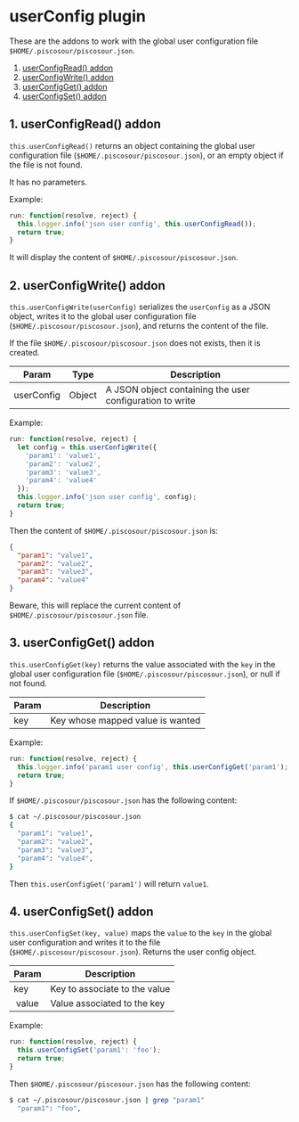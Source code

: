 # userConfig plugin

These are the addons to work with the global user configuration file `$HOME/.piscosour/piscosour.json`.

1. [userConfigRead() addon](#userConfigRead)
1. [userConfigWrite() addon](#userConfigWrite)
1. [userConfigGet() addon](#userConfigGet)
1. [userConfigSet() addon](#userConfigSet)

## <a name="userConfigRead"></a>1. userConfigRead() addon

`this.userConfigRead()` returns an object containing the global user configuration file (`$HOME/.piscosour/piscosour.json`), or an empty object if the file is not found.

It has no parameters.

Example:

```javascript
run: function(resolve, reject) {
  this.logger.info('json user config', this.userConfigRead());
  return true;
}
```

It will display the content of `$HOME/.piscosour/piscosour.json`.

## <a name="userConfigWrite"></a>2. userConfigWrite() addon

`this.userConfigWrite(userConfig)` serializes the `userConfig` as a JSON object, writes it to the global user configuration file (`$HOME/.piscosour/piscosour.json`), and returns the content of the file.

If the file `$HOME/.piscosour/piscosour.json` does not exists, then it is created.

| Param | Type | Description |
| --- | --- |--- |
| userConfig | Object | A JSON object containing the user configuration to write |

Example:

```javascript
run: function(resolve, reject) {
  let config = this.userConfigWrite({
    'param1': 'value1',
    'param2': 'value2',
    'param3': 'value3',
    'param4': 'value4'
  });
  this.logger.info('json user config', config);
  return true;
}
```

Then the content of `$HOME/.piscosour/piscosour.json` is:

```json
{
  "param1": "value1",
  "param2": "value2",
  "param3": "value3",
  "param4": "value4"
}
```

Beware, this will replace the current content of `$HOME/.piscosour/piscosour.json` file.

## <a name="userConfigGet"></a>3. userConfigGet() addon

`this.userConfigGet(key)` returns the value associated with the `key` in the global user configuration file (`$HOME/.piscosour/piscosour.json`), or null if not found.

| Param | Description |
| --- | --- |
| key | Key whose mapped value is wanted |

Example:

```javascript
run: function(resolve, reject) {
  this.logger.info('param1 user config', this.userConfigGet('param1');
  return true;
}
```

If `$HOME/.piscosour/piscosour.json` has the following content:

```sh
$ cat ~/.piscosour/piscosour.json
{
  "param1": "value1",
  "param2": "value2",
  "param3": "value3",
  "param4": "value4",
}
```

Then `this.userConfigGet('param1')` will return `value1`.

## <a name="userConfigSet"></a>4. userConfigSet() addon

`this.userConfigSet(key, value)` maps the `value` to the `key` in the global user configuration and writes it to the file (`$HOME/.piscosour/piscosour.json`).
Returns the user config object.

| Param | Description |
| --- | --- |
| key | Key to associate to the value |
| value | Value associated to the key |

Example:

```javascript
run: function(resolve, reject) {
  this.userConfigSet('param1': 'foo');
  return true;
}
```

Then `$HOME/.piscosour/piscosour.json` has the following content:

```sh
$ cat ~/.piscosour/piscosour.json | grep "param1"
  "param1": "foo",
```
